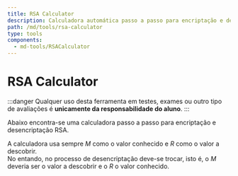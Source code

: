 ```yaml
---
title: RSA Calculator
description: Calculadora automática passo a passo para encriptação e desencriptação RSA
path: /md/tools/rsa-calculator
type: tools
components:
  - md-tools/RSACalculator
---
```


# RSA Calculator

:::danger
Qualquer uso desta ferramenta em testes, exames ou outro tipo de avaliações é **unicamente da responsabilidade do aluno**.
:::

Abaixo encontra-se uma calculadora passo a passo para encriptação e desencriptação RSA.

A calculadora usa sempre $M$ como o valor conhecido e $R$ como o valor a descobrir.  
No entando, no processo de desencriptação deve-se trocar, isto é, o $M$ deveria ser o valor
a descobrir e o $R$ o valor conhecido.
